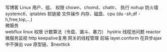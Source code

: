写博客   Linux
			用户、组、
			权限 chown、chomd、chattr、
			执行 nohup
			防火墙  systemctl、iptables
			软链接
			文件操作
			内存、磁盘、cpu  (du -sh,df -h,free,top,...)			
		微服务			
			webflux
			linux 权限
			计数算法（令盘、漏斗、暴力）
			hystrix 线程池问题
			reactor微服务监视
			http keepalive复用
			网关的线程管理
		前端
			layer.conform 在异步ajax中不弹出
			vue 原型链、$nexttick